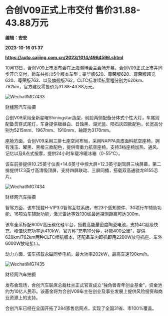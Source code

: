 # 合创V09正式上市交付 售价31.88-43.88万元
**编辑：安安**

**2023-10-16 01:37**

**https://auto.caijing.com.cn/2023/1014/4964596.shtml**

10月13日，合创V09上市发布会在上海潮博会主会场开幕。合创V09正式上市并同步开启交付。新车共推出5个版本车型：豪华版620、尊荣版620、尊荣版超充620、尊荣版762、以及旗舰版762，CLTC标准续航里程分别为620km、762km，官方建议零售价为31.88-43.88万元。

![WechatIMG7433](https://tx1.cdn.caijing.com.cn/2023/1014/1697269309378.jpg)

[财经网](http://www.caijing.com.cn/)汽车拍摄

合创V09采用全新星曜Shiningstar造型，前脸两侧配备分体式个性大灯，车尾则配备贯穿式尾灯，车身提供极昼白、日蚀黑、湖光蓝、陨石灰四款配色，长宽高分别为5215mm、1967mm、1910mm，轴距为3170mm。

座舱方面，合创V09采用三排七座空间布局，采用NAPPA真皮面料航空座椅，拥有浅玉、曜黑、黑橙三款配色，提供零重力航空座椅，支持3档座椅加热、通风、记忆以及8点式按摩，提供24小时车载冷暖冰箱（0-55°C）。

该车前排提供10.25英寸仪表+14.6英寸中控大屏+12.3英寸副驾屏三块屏幕，第二排提供17.3英寸高清吸顶屏，支持四屏联动、三屏同播，搭载双高通骁龙8155芯片。

![WechatIMG7434](https://tx3.cdn.caijing.com.cn/2023/1014/1697269309147.jpg)

财经网汽车拍摄

智驾方面，该车搭载H-VIP3.0智驾互联系统，有23个感知原件、30项行车辅助功能、16项泊车辅助功能，激光雷达等效130线最远探测距离可达300m。

该车全系标配800V高压碳化硅平台，搭载高能量密度陶瓷电池，支持4C超级快充，峰值快充功率达410kW，官方称“充电10分钟，补能400公里”，提供620km/762km两种CLTC续航版本，还配备车内即插即用2200W放电插座、车外6000W放电接口。

动力方面，该车搭载永磁同步电机，最大功率202kW，最高车速190km/h。

![WechatIMG7435](https://img3.caijing.com.cn/2023/1014/1697269309170.jpg)

财经网汽车拍摄

发布会现场，合创汽车联席总裁杜兰正式官宣成立“独角兽青年创业基金”，资金池约为10亿人民币。该基金将为合创V09车主在创业及事业发展上提供风险投资和商业资源上的支持。

合创汽车已经在全国开拓了284家售后网点，实现了全国31省、市100%覆盖。